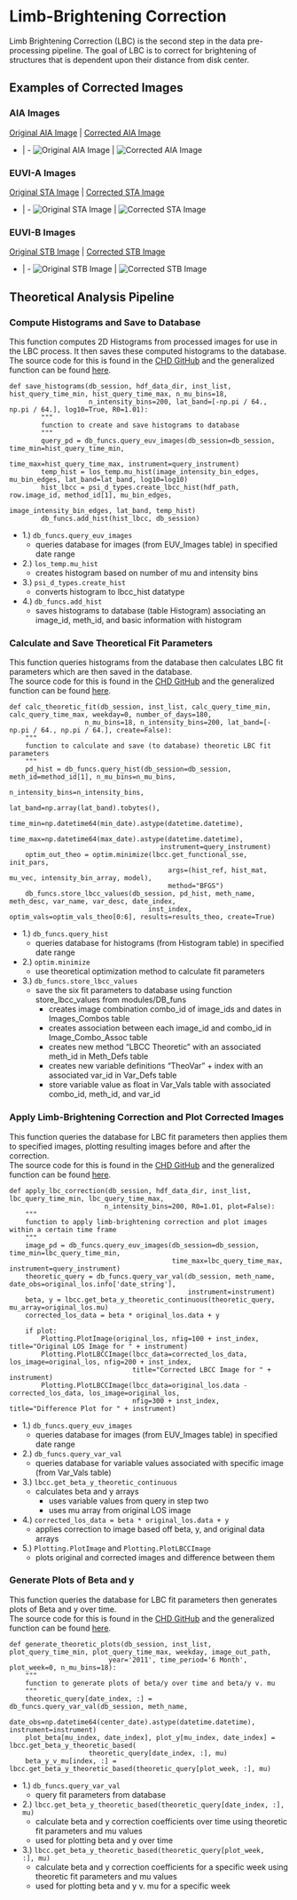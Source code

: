 # Limb-Brightening Correction
Limb Brightening Correction (LBC) is the second step in the data pre-processing pipeline. 
The goal of LBC is to correct for brightening of structures that is 
dependent upon their distance from disk center.  

## Examples of Corrected Images
### AIA Images
[Original AIA Image](../img/original_AIA.png) | [Corrected AIA Image](../img/corrected_AIA.png)
- | - 
![Original AIA Image](../img/original_AIA.png) | ![Corrected AIA Image](../img/corrected_AIA.png)  

### EUVI-A Images
[Original STA Image](../img/original_STA.png) | [Corrected STA Image](../img/corrected_STA.png)
- | - 
![Original STA Image](../img/original_STA.png) | ![Corrected STA Image](../img/corrected_STA.png)  

### EUVI-B Images
[Original STB Image](../img/original_STB.png) | [Corrected STB Image](../img/corrected_STB.png)
- | - 
![Original STB Image](../img/original_STB.png) | ![Corrected STB Image](../img/corrected_STB.png)    

## Theoretical Analysis Pipeline

### Compute Histograms and Save to Database
This function computes 2D Histograms from processed images for use in the LBC process. It then saves these computed histograms to the database.  
The source code for this is found in the [CHD GitHub](https://github.com/predsci/CHD/blob/master/analysis/lbcc_analysis/LBCC_create_mu-hist.py) 
and the generalized function can be found [here](https://github.com/predsci/CHD/blob/master/analysis/lbcc_analysis/LBCC_theoretic_funcs.py).  

    def save_histograms(db_session, hdf_data_dir, inst_list, hist_query_time_min, hist_query_time_max, n_mu_bins=18,
                        n_intensity_bins=200, lat_band=[-np.pi / 64., np.pi / 64.], log10=True, R0=1.01):
            """
            function to create and save histograms to database
            """
            query_pd = db_funcs.query_euv_images(db_session=db_session, time_min=hist_query_time_min,
                                                 time_max=hist_query_time_max, instrument=query_instrument)
            temp_hist = los_temp.mu_hist(image_intensity_bin_edges, mu_bin_edges, lat_band=lat_band, log10=log10)
            hist_lbcc = psi_d_types.create_lbcc_hist(hdf_path, row.image_id, method_id[1], mu_bin_edges,
                                                     image_intensity_bin_edges, lat_band, temp_hist)
            db_funcs.add_hist(hist_lbcc, db_session)
    
 
* 1.)  <code>db_funcs.query_euv_images</code>  
    * queries database for images (from EUV_Images table) in specified date range  
* 2.)  <code>los_temp.mu_hist</code>  
    * creates histogram based on number of mu and intensity bins    
* 3.)   <code>psi_d_types.create_hist</code>  
    * converts histogram to lbcc_hist datatype  
* 4.)  <code>db_funcs.add_hist</code>  
    * saves histograms to database (table Histogram) associating an image_id, meth_id, and basic information with histogram  


### Calculate and Save Theoretical Fit Parameters
This function queries histograms from the database then calculates LBC fit parameters which are then saved in the database.  
The source code for this is found in the [CHD GitHub](https://github.com/predsci/CHD/blob/master/analysis/lbcc_analysis/LBCC_beta-y_theoretical_analysis.py) 
and the generalized function can be found [here](https://github.com/predsci/CHD/blob/master/analysis/lbcc_analysis/LBCC_theoretic_funcs.py). 

    def calc_theoretic_fit(db_session, inst_list, calc_query_time_min, calc_query_time_max, weekday=0, number_of_days=180,
                       n_mu_bins=18, n_intensity_bins=200, lat_band=[-np.pi / 64., np.pi / 64.], create=False):
        """
        function to calculate and save (to database) theoretic LBC fit parameters
        """
        pd_hist = db_funcs.query_hist(db_session=db_session, meth_id=method_id[1], n_mu_bins=n_mu_bins,
                                          n_intensity_bins=n_intensity_bins,
                                          lat_band=np.array(lat_band).tobytes(),
                                          time_min=np.datetime64(min_date).astype(datetime.datetime),
                                          time_max=np.datetime64(max_date).astype(datetime.datetime),
                                          instrument=query_instrument)
        optim_out_theo = optim.minimize(lbcc.get_functional_sse, init_pars,
                                            args=(hist_ref, hist_mat, mu_vec, intensity_bin_array, model),
                                            method="BFGS")  
        db_funcs.store_lbcc_values(db_session, pd_hist, meth_name, meth_desc, var_name, var_desc, date_index,
                                       inst_index, optim_vals=optim_vals_theo[0:6], results=results_theo, create=True)                                                                   
                                          
* 1.) <code>db_funcs.query_hist</code>
    * queries database for histograms (from Histogram table) in specified date range
* 2.) <code>optim.minimize</code>
    * use theoretical optimization method to calculate fit parameters
* 3.) <code>db_funcs.store_lbcc_values</code>
    * save the six fit parameters to database using function store_lbcc_values from modules/DB_funs
        * creates image combination combo_id of image_ids and dates in Images_Combos table
        * creates association between each image_id and combo_id in Image_Combo_Assoc table
        * creates new method “LBCC Theoretic” with an associated meth_id in Meth_Defs table
        * creates new variable definitions “TheoVar” + index with an associated var_id in Var_Defs table
        * store variable value as float in Var_Vals table with associated combo_id, meth_id, and var_id  
        
        


### Apply Limb-Brightening Correction and Plot Corrected Images
This function queries the database for LBC fit parameters then applies them to specified images, plotting resulting images before and after the correction.  
The source code for this is found in the [CHD GitHub](https://github.com/predsci/CHD/blob/master/analysis/lbcc_analysis/LBCC_apply_fit.py) 
and the generalized function can be found [here](https://github.com/predsci/CHD/blob/master/analysis/lbcc_analysis/LBCC_theoretic_funcs.py). 


    def apply_lbc_correction(db_session, hdf_data_dir, inst_list, lbc_query_time_min, lbc_query_time_max,
                            n_intensity_bins=200, R0=1.01, plot=False):
        """
        function to apply limb-brightening correction and plot images within a certain time frame
        """ 
        image_pd = db_funcs.query_euv_images(db_session=db_session, time_min=lbc_query_time_min,
                                             time_max=lbc_query_time_max, instrument=query_instrument) 
        theoretic_query = db_funcs.query_var_val(db_session, meth_name, date_obs=original_los.info['date_string'],
                                                 instrument=instrument)
        beta, y = lbcc.get_beta_y_theoretic_continuous(theoretic_query, mu_array=original_los.mu)  
        corrected_los_data = beta * original_los.data + y

        if plot:
            Plotting.PlotImage(original_los, nfig=100 + inst_index, title="Original LOS Image for " + instrument)
            Plotting.PlotLBCCImage(lbcc_data=corrected_los_data, los_image=original_los, nfig=200 + inst_index,
                                   title="Corrected LBCC Image for " + instrument)
            Plotting.PlotLBCCImage(lbcc_data=original_los.data - corrected_los_data, los_image=original_los,
                                   nfig=300 + inst_index, title="Difference Plot for " + instrument)
                                                              
* 1.) <code>db_funcs.query_euv_images</code>
    * queries database for images (from EUV_Images table) in specified date range
* 2.) <code>db_funcs.query_var_val</code>
    * queries database for variable values associated with specific image (from Var_Vals table)
* 3.) <code>lbcc.get_beta_y_theoretic_continuous</code>
    * calculates beta and y arrays 
        * uses variable values from query in step two
        * uses mu array from original LOS image
* 4.) <code>corrected_los_data = beta * original_los.data + y</code>
    * applies correction to image based off beta, y, and original data arrays 
* 5.) <code>Plotting.PlotImage</code> and <code>Plotting.PlotLBCCImage</code>
    * plots original and corrected images and difference between them   
    

### Generate Plots of Beta and y 
This function queries the database for LBC fit parameters then generates plots of Beta and y over time.  
The source code for this is found in the [CHD GitHub](https://github.com/predsci/CHD/blob/master/analysis/lbcc_analysis/LBCC_generate_theoretic_plots.py) 
and the generalized function can be found [here](https://github.com/predsci/CHD/blob/master/analysis/lbcc_analysis/LBCC_theoretic_funcs.py).    


    def generate_theoretic_plots(db_session, inst_list, plot_query_time_min, plot_query_time_max, weekday, image_out_path,
                             year='2011', time_period='6 Month', plot_week=0, n_mu_bins=18):
        """
        function to generate plots of beta/y over time and beta/y v. mu
        """
        theoretic_query[date_index, :] = db_funcs.query_var_val(db_session, meth_name,
                         date_obs=np.datetime64(center_date).astype(datetime.datetime), instrument=instrument)
        plot_beta[mu_index, date_index], plot_y[mu_index, date_index] = lbcc.get_beta_y_theoretic_based(
                        theoretic_query[date_index, :], mu)
        beta_y_v_mu[index, :] = lbcc.get_beta_y_theoretic_based(theoretic_query[plot_week, :], mu)                                

* 1.) <code>db_funcs.query_var_val</code>
    * query fit parameters from database
* 2.) <code>lbcc.get_beta_y_theoretic_based(theoretic_query[date_index, :], mu)</code>
    * calculate beta and y correction coefficients over time using theoretic fit parameters and mu values
    * used for plotting beta and y over time
* 3.) <code>lbcc.get_beta_y_theoretic_based(theoretic_query[plot_week, :], mu)</code>
    * calculate beta and y correction coefficients for a specific week using theoretic fit parameters and mu values
    * used for plotting beta and y v. mu for a specific week
